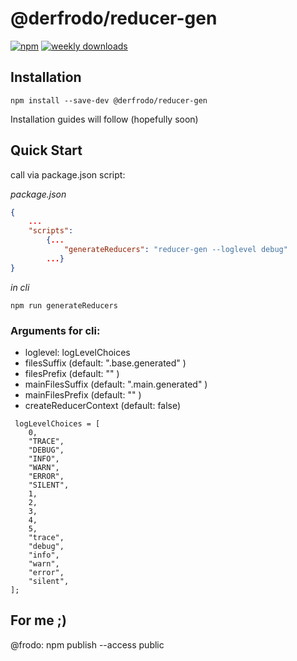 # @derfrodo/reducer-gen

[![npm](https://img.shields.io/npm/v/@derfrodo/reducer-gen)](https://www.npmjs.com/package/@derfrodo/reducer-gen) 
[![weekly downloads](https://img.shields.io/npm/dw/@derfrodo/reducer-gen)](https://www.npmjs.com/package/@derfrodo/reducer-gen)

## Installation
```
npm install --save-dev @derfrodo/reducer-gen
```

Installation guides will follow (hopefully soon)

## Quick Start
call via package.json script:  

*package.json*
``` json 
{
    ...
    "scripts":
        {...
            "generateReducers": "reducer-gen --loglevel debug"
        ...}
}
```
*in cli*
``` cli 
npm run generateReducers
```


### Arguments for cli:

-   loglevel: logLevelChoices
-   filesSuffix (default: ".base.generated" )
-   filesPrefix (default: "" )
-   mainFilesSuffix (default: ".main.generated" )
-   mainFilesPrefix (default: "" )
-   createReducerContext (default: false)

```
 logLevelChoices = [
    0,
    "TRACE",
    "DEBUG",
    "INFO",
    "WARN",
    "ERROR",
    "SILENT",
    1,
    2,
    3,
    4,
    5,
    "trace",
    "debug",
    "info",
    "warn",
    "error",
    "silent",
];
```

## For me ;)

@frodo: npm publish --access public
